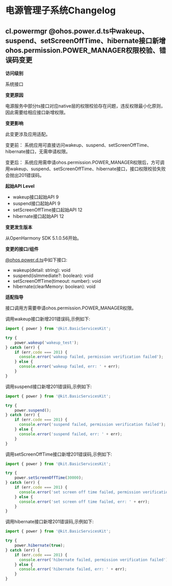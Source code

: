 # 电源管理子系统Changelog

## cl.powermgr @ohos.power.d.ts中wakeup、suspend、setScreenOffTime、hibernate接口新增ohos.permission.POWER_MANAGER权限校验、错误码变更

**访问级别**

系统接口

**变更原因**

电源服务中部分ts接口对应native层的权限校验存在问题，违反权限最小化原则，因此需要给相应接口新增权限。

**变更影响**

此变更涉及应用适配。

变更前：
系统应用可直接访问wakeup、suspend、setScreenOffTime、hibernate接口，无需申请权限。

变更后：
系统应用需申请ohos.permission.POWER_MANAGER权限后，方可调用wakeup、suspend、setScreenOffTime、hibernate接口，接口权限校验失败会抛出201错误码。

**起始API Level**

- wakeup接口起始API 9
- suspend接口起始API 9
- setScreenOffTime接口起始API 12
- hibernate接口起始API 12

**变更发生版本**

从OpenHarmony SDK 5.1.0.56开始。

**变更的接口/组件**

[@ohos.power.d.ts](https://gitee.com/openharmony/docs/blob/master/zh-cn/application-dev/reference/apis-basic-services-kit/js-apis-power-sys.md)中如下接口:

- wakeup(detail: string): void
- suspend(isImmediate?: boolean): void
- setScreenOffTime(timeout: number): void
- hibernate(clearMemory: boolean): void

**适配指导**

接口调用方需要申请ohos.permission.POWER_MANAGER权限。

调用wakeup接口新增201错误码,示例如下:
```ts
import { power } from '@kit.BasicServicesKit';

try {
    power.wakeup('wakeup_test');
} catch (err) {
    if (err.code === 201) {
      console.error('wakeup failed, permission verification failed');
    } else {
      console.error('wakeup failed, err: ' + err);
    }
}
```

调用suspend接口新增201错误码,示例如下:
```ts
import { power } from '@kit.BasicServicesKit';

try {
    power.suspend();
} catch (err) {
    if (err.code === 201) {
      console.error('suspend failed, permission verification failed');
    } else {
      console.error('suspend failed, err: ' + err);
    }
}
```

调用setScreenOffTime接口新增201错误码,示例如下:
```ts
import { power } from '@kit.BasicServicesKit';

try {
    power.setScreenOffTime(30000);
} catch (err) {
    if (err.code === 201) {
      console.error('set screen off time failed, permission verification failed');
    } else {
      console.error('set screen off time failed, err: ' + err);
    }
}
```

调用hibernate接口新增201错误码,示例如下:
```ts
import { power } from '@kit.BasicServicesKit';

try {
    power.hibernate(true);
} catch (err) {
    if (err.code === 201) {
      console.error('hibernate failed, permission verification failed');
    } else {
      console.error('hibernate failed, err: ' + err);
    }
}
```